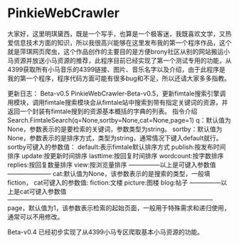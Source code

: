 # PinkieWebCrawler
大家好，这里明琪黛西，既是一个写手，也算是一个极客迷，我既喜欢文学，又热爱信息技术方面的知识，所以我很高兴能够在这里发布我的第一个程序作品，这个就是萍琪网页爬虫，这个作品创作的主要目的是方便brony社区从别的网站搬运小马资源并放送小马资源的推荐，此程序目前已经实现了第一个测试专用的功能，从4399获取所有小马音乐的4399链接、图片、音乐名字以及介绍，由于此程序是我的第一个程序，程序代码方面可能有很多bug和不足，所以还请大家多多指教。

更新日志：
Beta-v0.5
PinkieWebCrawler-Beta-v0.5，更新fimtale搜索引擎调用模块，调用fimtale搜索模块会从fimtale站中搜索到带有指定关键词的资源，并返回一个封装有fimtale搜到的资源基本概括的字典的列表。
指令介绍
Search.FimtaleSearch(q=None,sortby=None,cat=None,page=1)
q：默认值为None，参数表示的是要检索的关键词，参数类型为string。
sortby：默认值为None，参数表示的是排序方式，类型为string，通常情况下键入default就行。
sortby可键入的参数值：
default:表示fimtale默认排序方式
publish:按发布时间排序
update:按更新时间排序
lasttime:按回复时间排序
wordcount:按字数排序
replies:按回复数量排序
view:按浏览量排序
—————以上是可键入参数值———————
cat:默认值为None，该参数表示的是搜索的类型，一般填fiction，
cat可键入的参数值:
fiction:文楼
picture:图楼
blog:帖子
—————以上是cat可键入参数值—————————————————————————————————
page，默认值为1，该参数表示检索的起始页面，一般用于特殊需求和递归使用，通常可以不用修改。

Beta-v0.4
已经初步实现了从4399小马专区爬取基本小马资源的功能。
